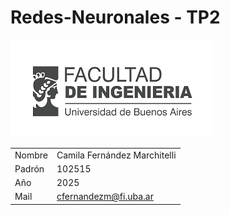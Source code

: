 # Redes-Neuronales - TP2
![](logo-fiuba.png)

|          |                   |
|---------------|------------------------|
| Nombre        | Camila Fernández Marchitelli     |
| Padrón          | 102515               |
| Año       | 2025 |
| Mail          | cfernandezm@fi.uba.ar    |